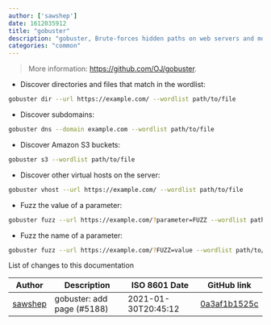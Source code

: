 ```yaml
---
author: ['sawshep']
date: 1612035912
title: "gobuster"
description: "gobuster, Brute-forces hidden paths on web servers and more."
categories: "common"
---
```

> More information: <https://github.com/OJ/gobuster>.

- Discover directories and files that match in the wordlist:

```bash
gobuster dir --url https://example.com/ --wordlist path/to/file
```

- Discover subdomains:

```bash
gobuster dns --domain example.com --wordlist path/to/file
```

- Discover Amazon S3 buckets:

```bash
gobuster s3 --wordlist path/to/file
```

- Discover other virtual hosts on the server:

```bash
gobuster vhost --url https://example.com/ --wordlist path/to/file
```

- Fuzz the value of a parameter:

```bash
gobuster fuzz --url https://example.com/?parameter=FUZZ --wordlist path/to/file
```

- Fuzz the name of a parameter:

```bash
gobuster fuzz --url https://example.com/?FUZZ=value --wordlist path/to/file
```
List of changes to this documentation


Author | Description | ISO 8601 Date | GitHub link
------|-----|-----|-----
[sawshep](mailto:60883209+sawshep@users.noreply.github.com) | gobuster: add page (#5188) | 2021-01-30T20:45:12 | [0a3af1b1525c](https://github.com/tldr-pages/tldr/commit/0a3af1b1525cf6d5078a1678fa7110b74db1ae67)

